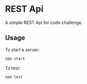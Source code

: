 # REST Api
A simple REST Api for code challenge.

## Usage

To start a server:
```bash
npm start
```

To test:
```bash
npm test
```
